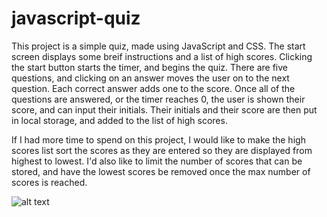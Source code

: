 # javascript-quiz
This project is a simple quiz, made using JavaScript and CSS. The start screen displays some breif instructions and a list of high scores. Clicking the start button starts the timer, and begins the quiz.  There are five questions, and clicking on an answer moves the user on to the next question.  Each correct answer adds one to the score.  Once all of the questions are answered, or the timer reaches 0, the user is shown their score, and can input their initials.  Their initials and their score are then put in local storage, and added to the list of high scores.  

If I had more time to spend on this project, I would like to make the high scores list sort the scores as they are entered so they are displayed from highest to lowest.  I'd also like to limit the number of scores that can be stored, and have the lowest scores be removed once the max number of scores is reached.  

![alt text](https://github.com/[monstermiles]/[javascript]/blob/[main]/screenshot-1.png?raw=true)